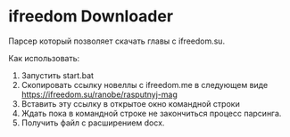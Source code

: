 # ifreedom Downloader

Парсер который позволяет скачать главы с ifreedom.su.

Как использовать:

1) Запустить start.bat
2) Скопировать ссылку новеллы с ifreedom.me в следующем виде
https://ifreedom.su/ranobe/rasputnyj-mag
3) Вставить эту ссылку в открытое окно командной строки
4) Ждать пока в командной строке не закончиться процесс парсинга.
5) Получить файл с расширением docx.
